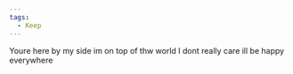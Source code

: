 ```yaml
---
tags:
  - Keep
---
```


Youre here by my side im on top of thw world
I dont really care ill be happy everywhere